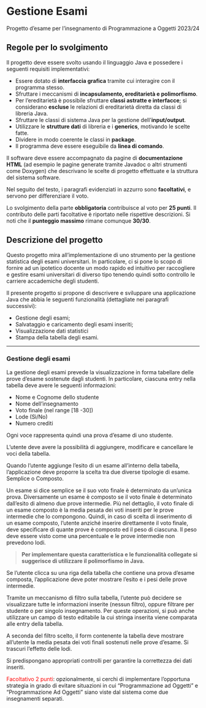 # Gestione Esami
Progetto d’esame per l’insegnamento di Programmazione a Oggetti 2023/24

## Regole per lo svolgimento
Il progetto deve essere svolto usando il linguaggio Java e possedere i seguenti requisiti implementativi:
 - Essere dotato di **interfaccia grafica** tramite cui interagire con il programma stesso.
 - Sfruttare i meccanismi di **incapsulamento, ereditarietà e polimorfismo**.
 - Per l’ereditarietà è possibile sfruttare **classi astratte e interfacce**; si considerano **escluse** le relazioni di ereditarietà diretta da classi di libreria Java.
 - Sfruttare le classi di sistema Java per la gestione dell'**input/output**.
 - Utilizzare le **strutture dati** di libreria e i **generics**, motivando le scelte fatte.
 - Dividere in modo coerente le classi in **package**.
 - Il programma deve essere eseguibile da **linea di comando**.

Il software deve essere accompagnato da pagine di **documentazione HTML** (ad esempio le pagine generate tramite Javadoc o altri strumenti come Doxygen) che descrivano le scelte di progetto effettuate e la struttura del sistema software.

Nel seguito del testo, i paragrafi evidenziati in azzurro sono **facoltativi**, e servono per differenziare il voto.

Lo svolgimento della parte **obbligatoria** contribuisce al voto per **25 punti**. Il contributo delle parti facoltative è riportato nelle rispettive descrizioni. Si noti che il **punteggio massimo** rimane comunque **30/30**.

## Descrizione del progetto
Questo progetto mira all’implementazione di uno strumento per la gestione statistica degli esami universitari. In particolare, ci si pone lo scopo di fornire ad un ipotetico docente un modo rapido ed intuitivo per raccogliere e gestire esami universitari di diverso tipo tenendo quindi sotto controllo le carriere accademiche degli studenti.

Il presente progetto si propone di descrivere e sviluppare una applicazione Java che abbia le seguenti funzionalità (dettagliate nei paragrafi successivi):
 - Gestione degli esami;
 - Salvataggio e caricamento degli esami inseriti;
 - Visualizzazione dati statistici
 - Stampa della tabella degli esami.

---

### Gestione degli esami
La gestione degli esami prevede la visualizzazione in forma tabellare delle prove d’esame sostenute dagli studenti. In particolare, ciascuna entry nella tabella deve avere le seguenti informazioni:
 - Nome e Cognome dello studente
 - Nome dell’insegnamento
 - Voto finale (nel range [18 -30])
 - Lode (Sì/No)
 - Numero crediti

Ogni voce rappresenta quindi una prova d’esame di uno studente.

L’utente deve avere la possibilità di aggiungere, modificare e cancellare le voci della tabella.

Quando l’utente aggiunge l’esito di un esame all’interno della tabella, l’applicazione deve proporre la scelta tra due diverse tipologie di esame. Semplice o Composto.

Un esame si dice semplice se il suo voto finale è determinato da un’unica prova. Diversamente un esame è composto se il voto finale è determinato dall’esito di almeno due prove intermedie. Più nel dettaglio, il voto finale di un esame composto è la media pesata dei voti inseriti per le prove intermedie che lo compongono. Quindi, in caso di scelta di inserimento di un esame composto, l’utente anziché inserire direttamente il voto finale, deve specificare di quante prove è composto ed il peso di ciascuna. Il peso deve essere visto come una percentuale e le prove intermedie non prevedono lodi.

> **Per implementare questa caratteristica e le funzionalità collegate si suggerisce di utilizzare il polimorfismo in Java.**

Se l’utente clicca su una riga della tabella che contiene una prova d’esame composta, l’applicazione deve poter mostrare l’esito e i pesi delle prove intermedie.

Tramite un meccanismo di filtro sulla tabella, l’utente può decidere se visualizzare tutte le informazioni inserite (nessun filtro), oppure filtrare per studente o per singolo insegnamento. Per queste operazioni, si può anche utilizzare un campo di testo editabile la cui stringa inserita viene comparata alle entry della tabella. 

A seconda del filtro scelto, il form contenente la tabella deve mostrare all’utente la media pesata dei voti finali sostenuti nelle prove d’esame. Si trascuri l’effetto delle lodi.

Si predispongano appropriati controlli per garantire la correttezza dei dati inseriti. 

<span style="color: red;">Facoltativo 2 punti</span>: opzionalmente, si cerchi di implementare l’opportuna strategia in grado di evitare situazioni in cui “Programmazione ad Oggetti” e “Programmazione Ad Oggetti” siano viste dal sistema come due insegnamenti separati.
